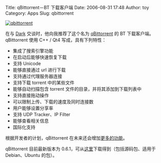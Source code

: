 Title: qBittorrent－BT 下载客户端
Date: 2006-08-31 17:48
Author: toy
Category: Apps
Slug: qbittorrent

[![qbittorrent](http://i.linuxtoy.org/i/qbittorrent_s.png)](http://i.linuxtoy.org/i/qbittorrent.png)

在与 [Dark](http://dark.supercn.net) 交谈时，他向我推荐了这个名为
[qBittorrent](http://www.qbittorrent.org) 的 BT 下载客户端。qBittorrent
使用 C++ / Qt4 写成，具有下列特性：

-   集成了搜索引擎功能
-   在启动后能够快速恢复下载
-   支持 Unicode
-   能够直接通过 url 进行下载
-   支持通过代理服务器连接
-   支持下载 torrent 中的某些文件
-   能够自动扫描包含 torrent 文件的目录，并将其添加到下载列表中
-   支持直接拖动操作
-   可以限制上传、下载的速度及同时连接数
-   用户能够设置分享率
-   支持 UDP Tracker、IP Filter
-   能够查看相关信息
-   国际化支持

根据开发者的计划，qBittorrent
在未来还会增加[更多的功能](http://qbittorrent.sourceforge.net/index.php?option=com_wrapper&Itemid=8)。

qBittorrent 目前最新版本为
0.6.1，可从[这里](http://qbittorrent.sourceforge.net/index.php?option=com_content&task=view&id=19&Itemid=29)下载得到（包括源码包、适用于
Debian、Ubuntu 的包）。
